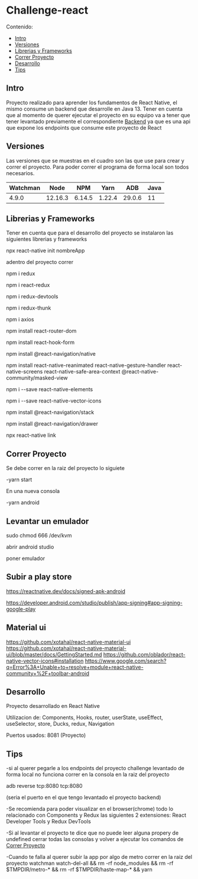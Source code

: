 
# Challenge-react

Contenido:

- [Intro](#intro)
- [Versiones](#versiones)
- [Librerias y Frameworks](#librerias-y-frameworks)
- [Correr Proyecto](#correr-proyecto)
- [Desarrollo](#desarrollo)
- [Tips](#tips)


## Intro
Proyecto realizado para aprender los fundamentos de React Native, el mismo consume un backend que desarrolle en Java 13. Tener en cuenta que al momento de querer ejecutar el proyecto en su equipo va a tener que tener levantado previamente el correspondiente [Backend](https://github.com/csulak/challenge) ya que es una api que expone los endpoints que consume este proyecto de React


## Versiones

Las versiones que se muestras en el cuadro son las que use para crear y correr el proyecto. Para poder correr el programa de forma local son todos necesarios.

|   Watchman  |  Node  |  NPM  | Yarn | ADB | Java |
|----------|--------|--------|--------|--------|--------|
| 4.9.0 | 12.16.3 | 6.14.5 | 1.22.4 | 29.0.6 | 11 |


## Librerias y Frameworks
Tener en cuenta que para el desarrollo del proyecto se instalaron las siguientes librerias y frameworks

npx react-native init nombreApp

adentro del proyecto correr

npm i redux

npm i react-redux

npm i redux-devtools

npm i redux-thunk

npm i axios

npm install react-router-dom

npm install react-hook-form

npm install @react-navigation/native

npm install react-native-reanimated react-native-gesture-handler react-native-screens react-native-safe-area-context @react-native-community/masked-view

npm i --save react-native-elements

npm i --save react-native-vector-icons

npm install @react-navigation/stack

npm install @react-navigation/drawer

npx react-native link

## Correr Proyecto

Se debe correr en la raiz del proyecto lo siguiete

-yarn start

En una nueva consola

-yarn android

## Levantar un emulador

sudo chmod 666 /dev/kvm

abrir android studio

poner emulador 

## Subir a play store

https://reactnative.dev/docs/signed-apk-android

https://developer.android.com/studio/publish/app-signing#app-signing-google-play

## Material ui

https://github.com/xotahal/react-native-material-ui
https://github.com/xotahal/react-native-material-ui/blob/master/docs/GettingStarted.md
https://github.com/oblador/react-native-vector-icons#installation
https://www.google.com/search?q=Error%3A+Unable+to+resolve+module+react-native-community+%2F+toolbar-android

## Desarrollo
Proyecto desarrollado en React Native

Utilizacion de: Components, Hooks, router, userState, useEffect, useSelector, store, Ducks, redux, Navigation

Puertos usados: 8081 (Proyecto)


## Tips

-si al querer pegarle a los endpoints del proyecto challenge levantado de forma local no funciona
correr en la consola en la raiz del proyecto

adb reverse tcp:8080 tcp:8080

(seria el puerto en el que tengo levantado el proyecto backend)

-Se recomienda para poder visualizar en el browser(chrome) todo lo relacionado con Components y Redux las siguientes 2 extensiones: React Developer Tools y Redux DevTools

-Si al levantar el proyecto te dice que no puede leer alguna propery de undefined cerrar todas las consolas y volver a ejecutar los comandos de [Correr Proyecto](#correr-proyecto)

-Cuando te falla al querer subir la app por algo de metro correr en la raiz del proyecto
watchman watch-del-all && rm -rf node_modules && rm -rf $TMPDIR/metro-* && rm -rf $TMPDIR/haste-map-* && yarn
